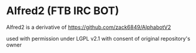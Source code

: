 Alfred2 (FTB IRC BOT)
=================

Alfred2 is a derivative of https://github.com/zack6849/AlphabotV2

used with permission under LGPL v2.1 with consent of original repository's owner
